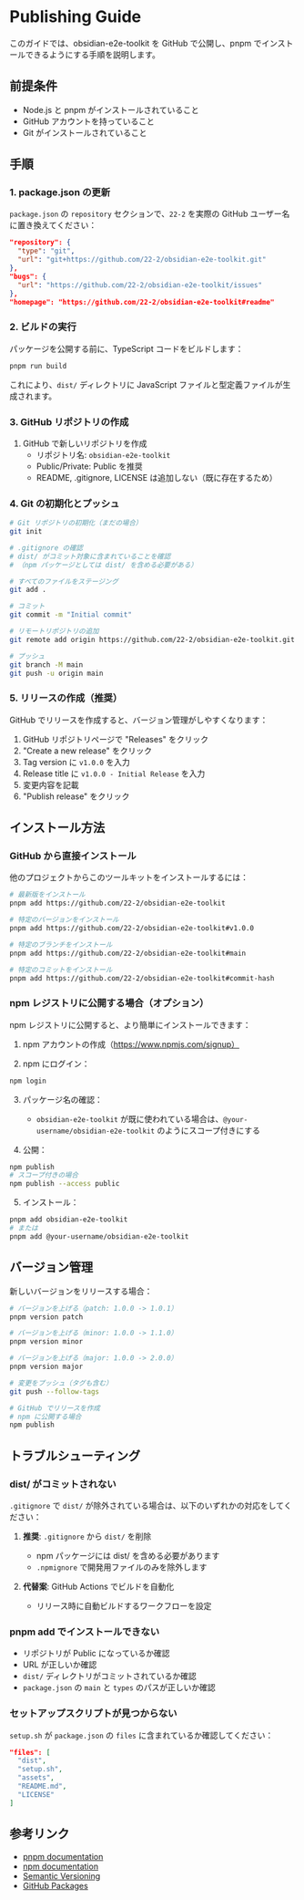 # Publishing Guide

このガイドでは、obsidian-e2e-toolkit を GitHub で公開し、pnpm でインストールできるようにする手順を説明します。

## 前提条件

- Node.js と pnpm がインストールされていること
- GitHub アカウントを持っていること
- Git がインストールされていること

## 手順

### 1. package.json の更新

`package.json` の `repository` セクションで、`22-2` を実際の GitHub ユーザー名に置き換えてください：

```json
"repository": {
  "type": "git",
  "url": "git+https://github.com/22-2/obsidian-e2e-toolkit.git"
},
"bugs": {
  "url": "https://github.com/22-2/obsidian-e2e-toolkit/issues"
},
"homepage": "https://github.com/22-2/obsidian-e2e-toolkit#readme"
```

### 2. ビルドの実行

パッケージを公開する前に、TypeScript コードをビルドします：

```bash
pnpm run build
```

これにより、`dist/` ディレクトリに JavaScript ファイルと型定義ファイルが生成されます。

### 3. GitHub リポジトリの作成

1. GitHub で新しいリポジトリを作成
   - リポジトリ名: `obsidian-e2e-toolkit`
   - Public/Private: Public を推奨
   - README, .gitignore, LICENSE は追加しない（既に存在するため）

### 4. Git の初期化とプッシュ

```bash
# Git リポジトリの初期化（まだの場合）
git init

# .gitignore の確認
# dist/ がコミット対象に含まれていることを確認
# （npm パッケージとしては dist/ を含める必要がある）

# すべてのファイルをステージング
git add .

# コミット
git commit -m "Initial commit"

# リモートリポジトリの追加
git remote add origin https://github.com/22-2/obsidian-e2e-toolkit.git

# プッシュ
git branch -M main
git push -u origin main
```

### 5. リリースの作成（推奨）

GitHub でリリースを作成すると、バージョン管理がしやすくなります：

1. GitHub リポジトリページで "Releases" をクリック
2. "Create a new release" をクリック
3. Tag version に `v1.0.0` を入力
4. Release title に `v1.0.0 - Initial Release` を入力
5. 変更内容を記載
6. "Publish release" をクリック

## インストール方法

### GitHub から直接インストール

他のプロジェクトからこのツールキットをインストールするには：

```bash
# 最新版をインストール
pnpm add https://github.com/22-2/obsidian-e2e-toolkit

# 特定のバージョンをインストール
pnpm add https://github.com/22-2/obsidian-e2e-toolkit#v1.0.0

# 特定のブランチをインストール
pnpm add https://github.com/22-2/obsidian-e2e-toolkit#main

# 特定のコミットをインストール
pnpm add https://github.com/22-2/obsidian-e2e-toolkit#commit-hash
```

### npm レジストリに公開する場合（オプション）

npm レジストリに公開すると、より簡単にインストールできます：

1. npm アカウントの作成（https://www.npmjs.com/signup）

2. npm にログイン：
```bash
npm login
```

3. パッケージ名の確認：
   - `obsidian-e2e-toolkit` が既に使われている場合は、`@your-username/obsidian-e2e-toolkit` のようにスコープ付きにする

4. 公開：
```bash
npm publish
# スコープ付きの場合
npm publish --access public
```

5. インストール：
```bash
pnpm add obsidian-e2e-toolkit
# または
pnpm add @your-username/obsidian-e2e-toolkit
```

## バージョン管理

新しいバージョンをリリースする場合：

```bash
# バージョンを上げる（patch: 1.0.0 -> 1.0.1）
pnpm version patch

# バージョンを上げる（minor: 1.0.0 -> 1.1.0）
pnpm version minor

# バージョンを上げる（major: 1.0.0 -> 2.0.0）
pnpm version major

# 変更をプッシュ（タグも含む）
git push --follow-tags

# GitHub でリリースを作成
# npm に公開する場合
npm publish
```

## トラブルシューティング

### dist/ がコミットされない

`.gitignore` で `dist/` が除外されている場合は、以下のいずれかの対応をしてください：

1. **推奨**: `.gitignore` から `dist/` を削除
   - npm パッケージには dist/ を含める必要があります
   - `.npmignore` で開発用ファイルのみを除外します

2. **代替案**: GitHub Actions でビルドを自動化
   - リリース時に自動ビルドするワークフローを設定

### pnpm add でインストールできない

- リポジトリが Public になっているか確認
- URL が正しいか確認
- `dist/` ディレクトリがコミットされているか確認
- `package.json` の `main` と `types` のパスが正しいか確認

### セットアップスクリプトが見つからない

`setup.sh` が `package.json` の `files` に含まれているか確認してください：

```json
"files": [
  "dist",
  "setup.sh",
  "assets",
  "README.md",
  "LICENSE"
]
```

## 参考リンク

- [pnpm documentation](https://pnpm.io/)
- [npm documentation](https://docs.npmjs.com/)
- [Semantic Versioning](https://semver.org/)
- [GitHub Packages](https://docs.github.com/en/packages)
